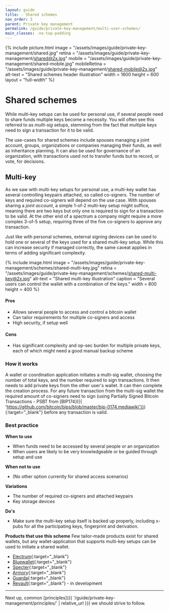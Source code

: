 ```yaml
---
layout: guide
title: - Shared schemes
nav_order: 3
parent: Private key management
permalink: /guide/private-key-management/multi-user-schemes/
main_classes: -no-top-padding
---
```


{% include picture.html
   image = "/assets/images/guide/private-key-management/shared.jpg"
   retina = "/assets/images/guide/private-key-management/shared@2x.jpg"
   mobile = "/assets/images/guide/private-key-management/shared-mobile.jpg"
   mobileRetina = "/assets/images/guide/private-key-management/shared-mobile@2x.jpg"
   alt-text = "Shared schemes header illustration"
   width = 1600
   height = 600
   layout = "full-width"
%}

# Shared schemes

While multi-key setups can be used for personal use, if several people need to share funds multiple keys become a necessity. You will often see this referred to as *multi-sig* setups, stemming from the fact that multiple keys need to sign a transaction for it to be valid.

The use-cases for shared schemes include spouses managing a joint account, groups, organizations or companies managing their funds, as well as inheritance planning. It can also be used for governance of an organization, with transactions used not to transfer funds but to record, or vote, for decisions. 

## Multi-key

As we saw with multi-key setups for personal use, a multi-key wallet has several controlling keypairs attached, so called co-signers. The number of keys and required co-signers will depend on the use case. With spouses sharing a *joint account*, a simple 1-of-2 multi-key setup might suffice, meaning there are two keys but only one is required to sign for a transaction to be valid. At the other end of a spectrum a company might require a more complex 3-of-5 setup, requiring three of the five co-signers to approve any transaction. 

Just like with personal schemes, external signing devices can be used to hold one or several of the keys used for a shared multi-key setup. While this can increase security if managed correctly, the same caveat applies in terms of adding significant complexity. 

{% include image.html
   image = "/assets/images/guide/private-key-management/schemes/shared-multi-key.jpg"
   retina = "/assets/images/guide/private-key-management/schemes/shared-multi-key@2x.jpg"
   alt-text = "Shared multi-key illustration"
   caption = "Several users can control the wallet with a combination of the keys."
   width = 800
   height = 400
%}

#### Pros 
- Allows several people to access and control a bitcoin wallet
- Can tailor requirements for multiple co-signers and access
- High security, if setup well

#### Cons 
- Has significant complexity and op-sec burden for multiple private keys, each of which might need a good manual backup scheme

### How it works 
A wallet or coordination application initiates a multi-sig wallet, choosing the number of total keys, and the number required to sign transactions. It then needs to add private keys from the other user's wallet. It can then complete the creation process. For any future transaction from the multi-sig wallet the required amount of co-signers need to sign (using Partially Signed Bitcoin Transactions - PSBT from [BIP174]({{ 'https://github.com/bitcoin/bips/blob/master/bip-0174.mediawiki'}}){:target="_blank"} before any transaction is valid.

### Best practice

**When to use** 
- When funds need to be accessed by several people or an organization
- When users are likely to be very knowledgeable or be guided through setup and use

**When not to use** 
- (No other option currently for shared access scenarios)

**Variations** 
- The number of required co-signers and attached keypairs
- Key storage devices

**Do's** 
- Make sure the multi-key setup itself is backed up properly, including x-pubs for all the participating keys, fingerprint and derivation.

**Products that use this scheme** 
Few tailor-made products exist for shared wallets, but any wallet-application that supports multi-key setups can be used to initiate a shared wallet. 
- [Electrum](https://electrum.org){:target="_blank"}
- [Bluewallet](https://bluewallet.io){:target="_blank"}
- [Specter](https://specter.solutions){:target="_blank"}
- [Armory](https://btcarmory.com){:target="_blank"}
- [Guarda](https://guarda.com){:target="_blank"}
- [Revault](https://revault.dev){:target="_blank"} - in development

---

Next up, common [principles]({{ '/guide/private-key-management/principles/' | relative_url }}) we should strive to follow.